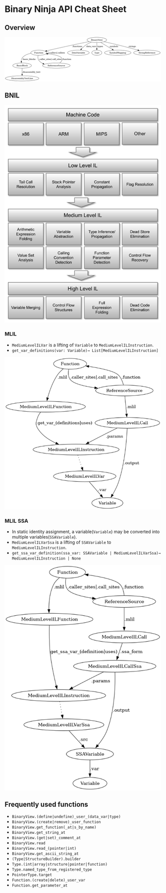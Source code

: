 # Binary Ninja API Cheat Sheet

## Overview

![overview](overview.png)

## BNIL

![bnil](bnil.png)

### MLIL

- `MediumLevelILVar` is a lifting of `Variable` to `MediumLevelILInstruction`.
- `get_var_definitions(var: Variable)→ List[MediumLevelILInstruction]`

![mlil](mlil.png)

### MLIL SSA

- In static identity assignment, a variable(`Variable`) may be converted into multiple variables(`SSAVariable`).
- `MediumLevelILVarSsa` is a lifting of `SSAVariable` to `MediumLevelILInstruction`.
- `get_ssa_var_definition(ssa_var: SSAVariable | MediumLevelILVarSsa)→ MediumLevelILInstruction | None`

![mlilssa](mlilssa.png)

## Frequently used functions

- `BinaryView.(define|undefine)_user_(data_var|type)`
- `BinaryView.(create|remove)_user_function`
- `BinaryView.get_function(_at|s_by_name)`
- `BinaryView.get_string_at`
- `BinaryView.(get|set)_comment_at`
- `BinaryView.read`
- `BinaryView.read_(pointer|int)`
- `BinaryView.get_ascii_string_at`
- `(Type|StructureBuilder).builder`
- `Type.(int|array|structure|pointer|function)`
- `Type.named_type_from_registered_type`
- `PointerType.target`
- `Function.(create|delete)_user_var`
- `Function.get_parameter_at`
